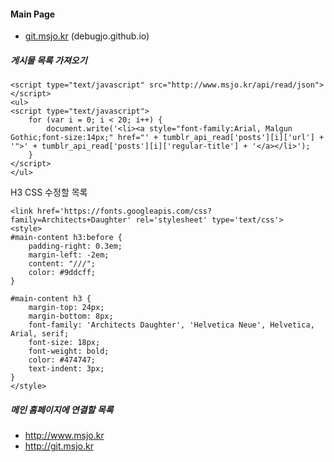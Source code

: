 #### Main Page

* [git.msjo.kr](http://git.msjo.kr) (debugjo.github.io)

##### 게시물 목록 가져오기
```
<script type="text/javascript" src="http://www.msjo.kr/api/read/json"></script>
<ul>
<script type="text/javascript">
	for (var i = 0; i < 20; i++) {
		document.write('<li><a style="font-family:Arial, Malgun Gothic;font-size:14px;" href="' + tumblr_api_read['posts'][i]['url'] + '">' + tumblr_api_read['posts'][i]['regular-title'] + '</a></li>');
	}
</script>
</ul>
```

H3 CSS 수정할 목록
```
<link href='https://fonts.googleapis.com/css?family=Architects+Daughter' rel='stylesheet' type='text/css'>
<style>
#main-content h3:before {
	padding-right: 0.3em;
	margin-left: -2em;
	content: "///";
	color: #9ddcff;
}

#main-content h3 {
	margin-top: 24px;
    margin-bottom: 8px;
    font-family: 'Architects Daughter', 'Helvetica Neue', Helvetica, Arial, serif;
    font-size: 18px;
    font-weight: bold;
    color: #474747;
    text-indent: 3px;
}
</style>
```

##### 메인 홈페이지에 연결할 목록
* http://www.msjo.kr
* http://git.msjo.kr
